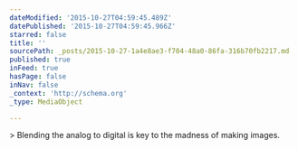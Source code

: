 ```yaml
---
dateModified: '2015-10-27T04:59:45.489Z'
datePublished: '2015-10-27T04:59:45.966Z'
starred: false
title: ''
sourcePath: _posts/2015-10-27-1a4e8ae3-f704-48a0-86fa-316b70fb2217.md
published: true
inFeed: true
hasPage: false
inNav: false
_context: 'http://schema.org'
_type: MediaObject

---
```

\> Blending the analog to digital is key to the madness of making images.